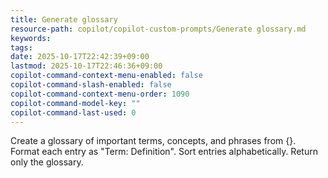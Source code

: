 ```yaml
---
title: Generate glossary
resource-path: copilot/copilot-custom-prompts/Generate glossary.md
keywords:
tags:
date: 2025-10-17T22:42:39+09:00
lastmod: 2025-10-17T22:46:36+09:00
copilot-command-context-menu-enabled: false
copilot-command-slash-enabled: false
copilot-command-context-menu-order: 1090
copilot-command-model-key: ""
copilot-command-last-used: 0
---
```

Create a glossary of important terms, concepts, and phrases from {}. Format each entry as "Term: Definition". Sort entries alphabetically. Return only the glossary.
